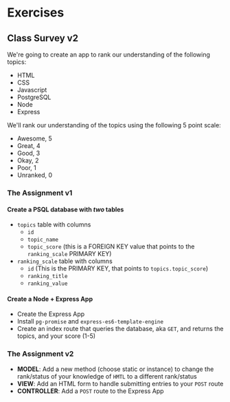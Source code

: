 # Exercises

## Class Survey v2

We're going to create an app to rank our understanding of the following topics:

* HTML
* CSS
* Javascript
* PostgreSQL
* Node
* Express

We'll rank our understanding of the topics using the following 5 point scale:

* Awesome, 5
* Great, 4
* Good, 3
* Okay, 2
* Poor, 1
* Unranked, 0

### The Assignment v1

#### Create a PSQL database with _two_ tables

* `topics` table with columns
  * `id`
  * `topic_name`
  * `topic_score` (this is a FOREIGN KEY value that points to the `ranking_scale` PRIMARY KEY)
* `ranking_scale` table with columns
  * `id` (This is the PRIMARY KEY, that points to `topics.topic_score`)
  * `ranking_title`
  * `ranking_value`

#### Create a Node + Express App

* Create the Express App
* Install `pg-promise` and `express-es6-template-engine`
* Create an index route that queries the database, aka `GET`, and returns the topics, and your score (1-5)

### The Assignment v2

* __MODEL__: Add a new method (choose static or instance) to change the rank/status of your knowledge of `HMTL` to a different rank/status
* __VIEW__:  Add an HTML form to handle submitting entries to your `POST` route
* __CONTROLLER__: Add a `POST` route to the Express App
